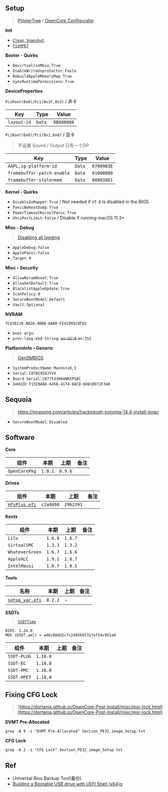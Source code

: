## Setup

> [ProperTree](https://github.com/corpnewt/ProperTree) / [OpenCore Configurator](https://mackie100projects.altervista.org/download-opencore-configurator/)

**Init**

* [`Clean Snapshot`](https://dortania.github.io/OpenCore-Install-Guide/config.plist/)
* [`FixHPET`](https://dortania.github.io/Getting-Started-With-ACPI/cleanup.html)

**Booter - Quirks**

* `DevirtualiseMmio`: `True`
* `EnableWriteUnprotector`: `Fasle`
* `RebuildAppleMemoryMap`: `True`
* `SyncRuntimePermissions`: `True`

**DeviceProperties**

`PciRoot(0x0)/Pci(0x1F,0x3)` / 声卡

|Key|Type|Value|
|---|---|---|
|`layout-id`|`Data`|`0B000000`

`PciRoot(0x0)/Pci(0x2,0x0)` / 显卡

> 不设置 Sound / Output 只有一个DP

|Key|Type|Value|
|---|---|---|
|`AAPL,ig-platform-id`|`Data`|`07009B3E`|
|`framebuffer-patch-enable`|`Data`|`01000000`|
|`framebuffer-stolenmem`|`Data`|`00003001`|

**Kernel - Quirks**

* `DisableIoMapper`: `True` / Not needed if `VT-D` is disabled in the BIOS
* `PanicNoKextDump`: `True`
* `PowerTimeoutKernelPanic`: `True`
* `XhciPortLimit`: `False` / Disable if running macOS 11.3+

**Misc - Debug**

> [Disabling all logging](https://dortania.github.io/OpenCore-Install-Guide/troubleshooting/debug.html#disabling-all-logging)

* `AppleDebug`: `False`
* `ApplePanic`: `False`
* `Target`: `0`

**Misc - Security**

* `AllowNvramReset`: `True`
* `AllowSetDefault`: `True`
* `BlacklistAppleUpdate`: `True`
* `ScanPolicy`: `0`
* `SecureBootModel`: `Default`
* `Vault`: `Optional`

**NVRAM**

`7C436110-AB2A-4BBB-A880-FE41995C9F82`

* `boot-args`: ` `
* `prev-lang:kbd`: `String`: ~~`en-US:0`~~ `en:252`

**PlatformInfo - Generic**

> [GenSMBIOS](https://github.com/corpnewt/GenSMBIOS)

* `SystemProductName`: `Macmini8,1`
* `Serial`: `C07W1059JYVX`
* `Board Serial`: `C077533064NKXPG8C`
* `SmUUID`: `F13C0A66-645B-4174-8AC8-6D81B972F340`


## Sequoia


> <https://mrasong.com/articles/hackintosh-sonoma-14.4-install-loop/>

* `SecureBootModel`: `Disabled`



## Software

**Core**

组件|本期|上期|备注
---|---|---|---
`OpenCorePkg` | `1.0.1` | `0.9.6`

**Drives**

组件|本期|上期|备注
---|---|---|---
[`HfsPlus.efi`](https://github.com/acidanthera/OcBinaryData/blob/master/Drivers/HfsPlus.efi) | `c2a9898`| `29b2391`

**Kexts**

组件|本期|上期|备注
---|---|---|---
`Lilu` | `1.6.8`| `1.6.7`
`VirtualSMC` | `1.3.3` | `1.3.2`
`WhateverGreen` | `1.6.7` | `1.6.6`
`AppleALC`  | `1.9.1`| `1.8.7`
`IntelMausi` | `1.0.7` | `1.0.5`

**Tools**

名称|本期|上期|备注
---|---|---|---
[`setup_var.efi`](https://github.com/datasone/setup_var.efi/releases)| `0.2.2` | -

**SSDTs**

> [`SSDTTime`](https://github.com/corpnewt/SSDTTime)

```
BIOS: 1.24.0
MD5 (DSDT.aml) = a46c88dd2c7c2495b6531fef54c951a0
```

组件|本期|上期|备注
---|---|:---:|---
`SSDT-PLUG`| `1.16.0`
`SSDT-EC`| `1.16.0`
`SSDT-PMC`| `1.16.0`
`SSDT-HPET`| `1.16.0`

## Fixing CFG Lock

> [https://dortania.github.io/OpenCore-Post-Install/misc/msr-lock.html](https://dortania.github.io/OpenCore-Post-Install/misc/msr-lock.html)


**DVMT Pre-Allocated**

```
grep -A 9 -i "DVMT Pre-Allocated" Section_PE32_image_Setup.txt
```

**CFG Lock**

```
grep -A 2 -i "CFG Lock" Section_PE32_image_Setup.txt
```

## Ref

* Universal Bios Backup Tool(备份)
* [Building a Bootable USB drive with UEFI Shell (x64)](https://chipsec.github.io/)g
